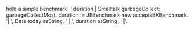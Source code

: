 hold a simple benchmark.
| duration |
Smalltalk 
	garbageCollect;
	garbageCollectMost.
duration := JEBenchmark new acceptsBKBenchmark.
'| ', Date today asString, ' | ', duration asString, ' |'.
